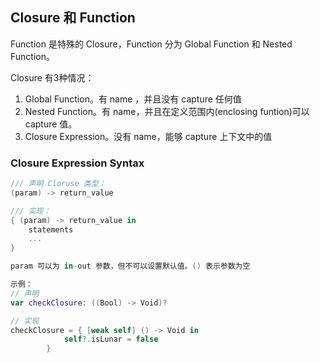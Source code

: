 ## Closure 和 Function
  
Function 是特殊的 Closure，Function 分为 Global Function 和 Nested Function。

Closure 有3种情况：
1. Global Function。有 name ，并且没有 capture 任何值 
2. Nested Function。有 name，并且在定义范围内(enclosing funtion)可以 capture 值。
3. Closure Expression。没有 name，能够 capture 上下文中的值



### Closure Expression Syntax

``` Swift
/// 声明 Cloruse 类型：
(param) -> return_value

/// 实现：
{ (param) -> return_value in
    statements
    ...
}

param 可以为 in-out 参数，但不可以设置默认值。() 表示参数为空

示例：
// 声明
var checkClosure: ((Bool) -> Void)?

// 实现
checkClosure = { [weak self] () -> Void in
            self?.isLunar = false
        }

```
